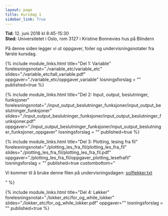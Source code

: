 ```yaml
---
layout: page
title: Kursdag 1
sidebar_link: True
---
```


**Tid:** 12. juni 2018 kl 8:45-15:30  
**Sted:** Universitetet i Oslo, rom 3127 i Kristine Bonnevies hus på Blindern

På denne siden legger vi ut oppgaver, foiler og undervisningsnotater fra første kursdag. 

{% include module_links.html 
title="Del 1: Variable" 
forelesningsnotat="./variable_etc/variable_etc" 
slides="./variable_etc/tall_variable.pdf" 
oppgaver="./variable_etc/oppgaver_variable"
losningsforslag = ""
published=true
%}


{% include module_links.html 
title="Del 2: Input, output, beslutninger, funksjoner" 
forelesningsnotat="./input_output_beslutninger_funksjoner/input_output_beslutninger_funksjoner" 
slides="./input_output_beslutninger_funksjoner/input_output_beslutninger_funksjoner.pdf" 
oppgaver="./input_output_beslutninger_funksjoner/input_output_beslutninger_funksjoner_oppgaver"
losningsforslag = ""
published=true
%}


{% include module_links.html 
title="Del 3: Plotting, lesing fra fil" 
forelesningsnotat="./plotting_les_fra_fil/plotting_les_fra_fil" 
slides="./plotting_les_fra_fil/plotting_les_fra_fil.pdf" 
oppgaver="./plotting_les_fra_fil/oppgaver_plotting_lesefrafil"
losningsforslag = ""
published=true
custombottom="<p>Vi kommer til å bruke denne filen på undervisningsdagen: <a href='plotting_les_fra_fil/solflekker.txt'>solflekker.txt</a></p>"
%}


{% include module_links.html 
title="Del 4: Løkker" 
forelesningsnotat="./lokker_etc/for_og_while_lokker" 
slides="./lokker_etc/for_og_while_lokker.pdf" 
oppgaver=""
losningsforslag = ""
published=true
%}

